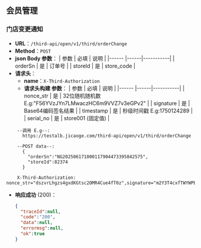 ## 会员管理
### 门店变更通知
- **URL**：`/third-api/open/v1/third/orderChange`
- **Method**：`POST`
- **json Body 参数**：
  | 参数     | 必填 | 说明      |
  |------    |------|-----------|
  | orderSn   | 是   | 订单号   |
  | storeId   | 是   |  store_code  |
- **请求头**：
   - **name**：`X-Third-Authorization`
  - **请求头构建 参数**：
    | 参数     | 必填 | 说明      |
    |------    |------|-----------|
    | nonce_str   | 是   | 32位随机随机数 E.g:"F56YVzJYn7LMwaczHC6m9VVZ7v3eGPv2" |
    | signature   | 是   |  Base64编码签名结果  |
    | timestamp   | 是   |  秒级时间戳 E.g:1750124289 |
    | serial_no   | 是   |  store001  (固定值)  |
```
    --调用 E.g--:
      https://testalb.jicaoge.com/third-api/open/v1/third/orderChange

    --POST data--:
      {
        "orderSn":"NG202506171000117904473395842575",
        "storeId":82374
      }

    X-Third-Authorization: nonce_str="dszvrLhgzs4gxdKGtsc2OMR4Cue4fT0z",signature="m2Y3T4cxfTWYWPBh5F0TFjLJKYA4a2y2+HQrEKwxQN7QGSUuPxJVUGHLlunlHDNXsuDdh3GPmGBHjSm4V82Mcfzbu7PKIZ2W7lCrYcGiHop6vK1dIqQFeq4OjROkrB95kfSDsiAGQzPiEr2iTwmJXh5fWiWZE+PgLSXYykot6wkCd8bkjJKpwYHSbUDCCX95xGEUrcTg6Dg77yDel6Bujt0YXQpxy6vIlJUcTCCJrYdFzm/TI3W7ilxxfkrvtYR4r9yckb5dmu0OwNZEG1zQjOwft40rjH9pJMlRP4BiXNJR6/dqRe6Ne23IrA/h+I5tWBBhom08JRwTVeC6Tu+rkw==",timestamp="1751252398",serial_no="store001"

```
- **响应成功** (200)：
  ```json
  {
    "traceId":null,
    "code":"200",
    "data":null,
    "errormsg":null,
    "ok":true
  }
